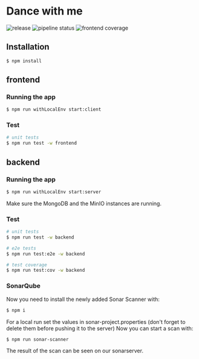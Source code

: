 # Dance with me

![release](https://reset.inso.tuwien.ac.at/repo/2022ss-ase-pr-group/22ss-ase-pr-inso-02/-/badges/release.svg)
![pipeline status](https://reset.inso.tuwien.ac.at/repo/2022ss-ase-pr-group/22ss-ase-pr-inso-02/badges/master/pipeline.svg?ignore_skipped=true)
![frontend coverage](https://reset.inso.tuwien.ac.at/repo/2022ss-ase-pr-group/22ss-ase-pr-inso-02/badges/master/coverage.svg)

## Installation

```bash
$ npm install
```

## frontend

### Running the app

```bash
$ npm run withLocalEnv start:client
```

### Test

```bash
# unit tests
$ npm run test -w frontend
```

## backend

### Running the app

```bash
$ npm run withLocalEnv start:server
```

Make sure the MongoDB and the MinIO instances are running.

### Test

```bash
# unit tests
$ npm run test -w backend

# e2e tests
$ npm run test:e2e -w backend

# test coverage
$ npm run test:cov -w backend
```


### SonarQube
Now you need to install the newly added Sonar Scanner with:
```bash
$ npm i
```
For a local run set the values in sonar-project.properties (don't forget to delete them before pushing it to the server)
Now you can start a scan with: 
```bash
$ npm run sonar-scanner
```

The result of the scan can be seen on our sonarserver.





